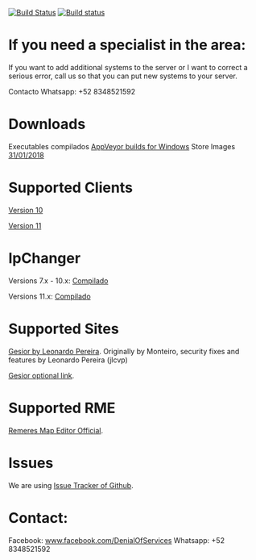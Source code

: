 [![Build Status](https://travis-ci.org/ZeroSkywalker/OTX-Server.svg?branch=master)](https://travis-ci.org/ZeroSkywalker/OTX-Server)
[![Build status](https://ci.appveyor.com/api/projects/status/7dr4309rxvh40pyf?svg=true)](https://ci.appveyor.com/project/ZeroSkywalker/otx-server)
# If you need a specialist in the area:
If you want to add additional systems to the server or I want to correct a serious error, call us so that you can put new systems to your server.

Contacto Whatsapp: +52 8348521592

# Downloads
Executables compilados [AppVeyor builds for Windows]()
Store Images [31/01/2018](http://www.mediafire.com/file/985ey1yb3x2fpyf/store31-01-2018.rar)

# Supported Clients
[Version 10](https://secure.tibia.com/account/?subtopic=downloadclient&step=downloadoutdated)

[Version 11](https://secure.tibia.com/account/?subtopic=downloadclient)

# IpChanger
Versions 7.x - 10.x: [Compilado](https://static.otland.net/ipchanger.exe)

Versions 11.x: [Compilado](http://www.tibiaking.com/forum/forums/topic/82629-1140-ip-changer/)

# Supported Sites

[Gesior by Leonardo Pereira](https://github.com/jlcvp/GesiorMonteiro/archive/master.zip).
Originally by Monteiro, security fixes and features by Leonardo Pereira (jlcvp)

[Gesior optional link](https://github.com/malucooo/Gesior-AAC/archive/master.zip).

# Supported RME
[Remeres Map Editor Official](https://github.com/hjnilsson/rme).

# Issues
We are using [Issue Tracker of Github](https://github.com/ZeroSkywalker/OTX-Server/issues).

# Contact:
Facebook: www.facebook.com/DenialOfServices
Whatsapp: +52 8348521592
